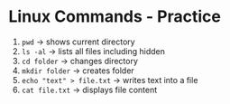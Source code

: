 # Linux Commands - Practice

1. `pwd` → shows current directory
2. `ls -al` → lists all files including hidden
3. `cd folder` → changes directory
4. `mkdir folder` → creates folder
5. `echo "text" > file.txt` → writes text into a file
6. `cat file.txt` → displays file content


